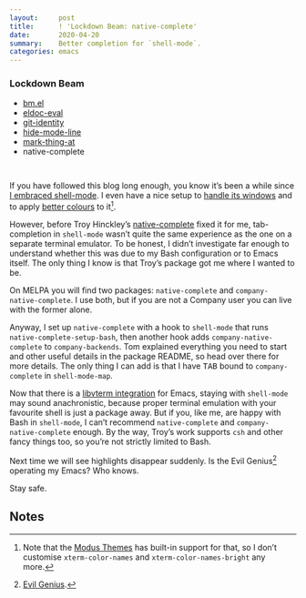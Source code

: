 ```yaml
---
layout:     post
title:      ! 'Lockdown Beam: native-complete'
date:       2020-04-20
summary:    Better completion for `shell-mode`.
categories: emacs
---
```


<div style="padding-bottom: 15px">
  <div class="box">
    <h3>Lockdown Beam</h3>
    <ul>
      <li>
        <a href="https://www.manueluberti.eu/emacs/2020/03/19/lockdown-beam-bm/">
          bm.el
        </a>
      </li>
      <li>
        <a href="https://www.manueluberti.eu/emacs/2020/03/23/lockdown-beam-eldoc-eval/">
          eldoc-eval
        </a>
      </li>
      <li>
        <a href="https://www.manueluberti.eu/emacs/2020/03/30/lockdown-beam-git-identity/">
          git-identity
        </a>
      </li>
      <li>
        <a href="https://www.manueluberti.eu/emacs/2020/04/06/lockdown-beam-hide-mode-line/">
          hide-mode-line
        </a>
      </li>
      <li>
        <a href="https://www.manueluberti.eu/emacs/2020/04/13/lockdown-beam-mark-thing-at/">
          mark-thing-at
        </a>
      </li>
      <li>native-complete</li>
    </ul>
  </div>
</div>

If you have followed this blog long enough, you know it’s been a while since [I
  embraced shell-mode](https://www.manueluberti.eu/emacs/2017/10/07/m-x-shell/). I even have a nice setup to [handle its windows](https://www.manueluberti.eu/emacs/2019/07/01/bury/) and to
  apply [better colours](https://www.manueluberti.eu/emacs/2019/06/14/xterm/) to it[^1].
  
However, before Troy Hinckley’s [native-complete](https://github.com/CeleritasCelery/emacs-native-shell-complete) fixed it for me, tab-completion
in `shell-mode` wasn’t quite the same experience as the one on a separate terminal
emulator. To be honest, I didn’t investigate far enough to understand whether
this was due to my Bash configuration or to Emacs itself. The only thing I know
is that Troy’s package got me where I wanted to be.

On MELPA you will find two packages: `native-complete` and
`company-native-complete`. I use both, but if you are not a Company user you can
live with the former alone. 

Anyway, I set up `native-complete` with a hook to `shell-mode` that runs
`native-complete-setup-bash`, then another hook adds `company-native-complete` to
`company-backends`. Tom explained everything you need to start and other useful
details in the package README, so head over there for more details. The only
thing I can add is that I have <kbd>TAB</kbd> bound to `company-complete` in `shell-mode-map`.

Now that there is a [libvterm integration](https://github.com/akermu/emacs-libvterm) for Emacs, staying with `shell-mode` may
sound anachronistic, because proper terminal emulation with your favourite shell
is just a package away. But if you, like me, are happy with Bash in `shell-mode`,
I can’t recommend `native-complete` and `company-native-complete` enough. By the
way, Troy’s work supports `csh` and other fancy things too, so you’re not strictly
limited to Bash.

Next time we will see highlights disappear suddenly. Is the Evil Genius[^2]
operating my Emacs? Who knows.

Stay safe.

## Notes

[^1]: Note that the [Modus Themes](https://www.manueluberti.eu/emacs/2020/03/16/modus-themes) has built-in support for that, so I don’t
    customise `xterm-color-names` and `xterm-color-names-bright` any more.

[^2]: [Evil Genius](https://en.wikipedia.org/wiki/Evil_demon).
